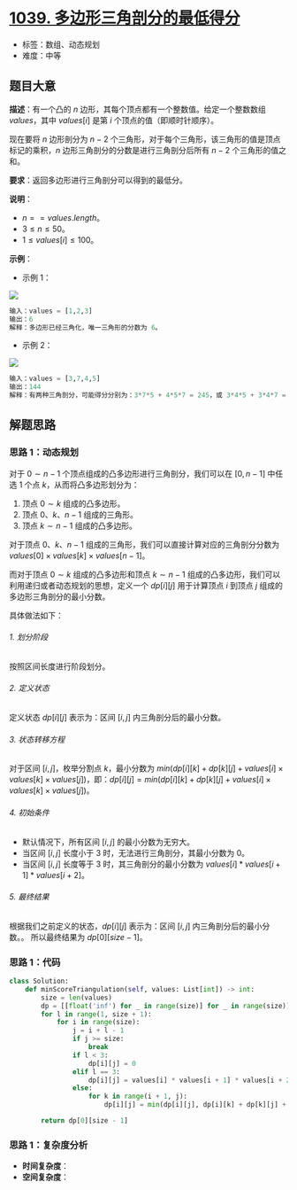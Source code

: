 # [1039. 多边形三角剖分的最低得分](https://leetcode.cn/problems/minimum-score-triangulation-of-polygon/)

- 标签：数组、动态规划
- 难度：中等

## 题目大意

**描述**：有一个凸的 $n$ 边形，其每个顶点都有一个整数值。给定一个整数数组 $values$，其中 $values[i]$ 是第 $i$ 个顶点的值（即顺时针顺序）。

现在要将 $n$ 边形剖分为 $n - 2$ 个三角形，对于每个三角形，该三角形的值是顶点标记的乘积，$n$ 边形三角剖分的分数是进行三角剖分后所有 $n - 2$ 个三角形的值之和。

**要求**：返回多边形进行三角剖分可以得到的最低分。

**说明**：

- $n == values.length$。
- $3 \le n \le 50$。
- $1 \le values[i] \le 100$。

**示例**：

- 示例 1：

![](https://assets.leetcode.com/uploads/2021/02/25/shape1.jpg)

```Python
输入：values = [1,2,3]
输出：6
解释：多边形已经三角化，唯一三角形的分数为 6。
```

- 示例 2：

![](https://assets.leetcode.com/uploads/2021/02/25/shape2.jpg)

```Python
输入：values = [3,7,4,5]
输出：144
解释：有两种三角剖分，可能得分分别为：3*7*5 + 4*5*7 = 245，或 3*4*5 + 3*4*7 = 144。最低分数为 144。
```

## 解题思路

### 思路 1：动态规划

对于 $0 \sim n - 1$ 个顶点组成的凸多边形进行三角剖分，我们可以在 $[0, n - 1]$ 中任选 $1$ 个点 $k$，从而将凸多边形划分为：

1. 顶点 $0 \sim k$ 组成的凸多边形。
2. 顶点 $0$、$k$、$n - 1$ 组成的三角形。
3. 顶点 $k \sim n - 1$  组成的凸多边形。

对于顶点 $0$、$k$、$n - 1$ 组成的三角形，我们可以直接计算对应的三角剖分分数为 $values[0] \times values[k] \times values[n - 1]$。

而对于顶点 $0 \sim k$ 组成的凸多边形和顶点 $k \sim n - 1$  组成的凸多边形，我们可以利用递归或者动态规划的思想，定义一个 $dp[i][j]$ 用于计算顶点 $i$ 到顶点 $j$ 组成的多边形三角剖分的最小分数。

具体做法如下：

###### 1. 划分阶段

按照区间长度进行阶段划分。

###### 2. 定义状态

定义状态 $dp[i][j]$ 表示为：区间 $[i, j]$ 内三角剖分后的最小分数。

###### 3. 状态转移方程

对于区间 $[i, j]$，枚举分割点 $k$，最小分数为 $min(dp[i][k] + dp[k][j] + values[i] \times values[k] \times values[j])$，即：$dp[i][j] = min(dp[i][k] + dp[k][j] + values[i] \times values[k] \times values[j])$。

###### 4. 初始条件

- 默认情况下，所有区间 $[i, j]$ 的最小分数为无穷大。
- 当区间 $[i, j]$ 长度小于 $3$ 时，无法进行三角剖分，其最小分数为 $0$。
- 当区间 $[i, j]$ 长度等于 $3$ 时，其三角剖分的最小分数为 $values[i] * values[i + 1] * values[i + 2]$。

###### 5. 最终结果

根据我们之前定义的状态，$dp[i][j]$ 表示为：区间 $[i, j]$ 内三角剖分后的最小分数。。 所以最终结果为 $dp[0][size - 1]$。

### 思路 1：代码

```Python
class Solution:
    def minScoreTriangulation(self, values: List[int]) -> int:
        size = len(values)
        dp = [[float('inf') for _ in range(size)] for _ in range(size)]
        for l in range(1, size + 1):
            for i in range(size):
                j = i + l - 1
                if j >= size:
                    break
                if l < 3:
                    dp[i][j] = 0
                elif l == 3:
                    dp[i][j] = values[i] * values[i + 1] * values[i + 2]
                else:
                    for k in range(i + 1, j):
                        dp[i][j] = min(dp[i][j], dp[i][k] + dp[k][j] + values[i] * values[j] * values[k])

        return dp[0][size - 1]
```

### 思路 1：复杂度分析

- **时间复杂度**：
- **空间复杂度**：

